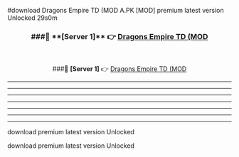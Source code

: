 #download Dragons Empire TD (MOD A.PK [MOD] premium latest version Unlocked 29s0m 



<div align="center">
<h3>###🔹 **[Server 1]** 👉 <a href="https://download1apk.web.app/">Dragons Empire TD (MOD</a></h3><br>


###🔹 **[Server 1]** 👉 <a href="https://download1apk.web.app/">Dragons Empire TD (MOD</a></h3>
</div>



----------------------------------------------------------

----------------------------------------------------------

----------------------------------------------------------

----------------------------------------------------------

----------------------------------------------------------

----------------------------------------------------------

----------------------------------------------------------

download premium latest version Unlocked

download premium latest version Unlocked
